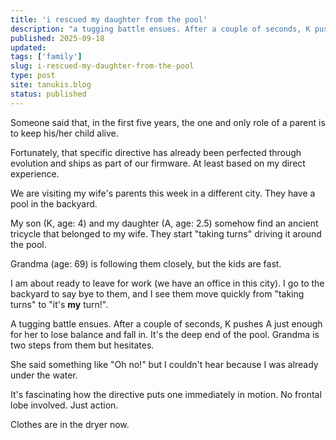```yaml
---
title: 'i rescued my daughter from the pool'
description: "a tugging battle ensues. After a couple of seconds, K pushes A just enough for her to lose balance and fall in. It's the deep end of the pool. Grandma is two steps from them but hesitates."
published: 2025-09-18
updated:
tags: ['family']
slug: i-rescued-my-daughter-from-the-pool
type: post
site: tanukis.blog
status: published
---
```


Someone said that, in the first five years, the one and only role of a parent is to keep his/her child alive.

Fortunately, that specific directive has already been perfected through evolution and ships as part of our firmware. At least based on my direct experience.

We are visiting my wife's parents this week in a different city. They have a pool in the backyard.

My son (K, age: 4) and my daughter (A, age: 2.5) somehow find an ancient tricycle that belonged to my wife. They start "taking turns" driving it around the pool.

Grandma (age: 69) is following them closely, but the kids are fast.

I am about ready to leave for work (we have an office in this city). I go to the backyard to say bye to them, and I see them move quickly from "taking turns" to "it's **my** turn!".

A tugging battle ensues. After a couple of seconds, K pushes A just enough for her to lose balance and fall in. It's the deep end of the pool. Grandma is two steps from them but hesitates.

She said something like "Oh no!" but I couldn't hear because I was already under the water.

It's fascinating how the directive puts one immediately in motion. No frontal lobe involved. Just action.

Clothes are in the dryer now.
